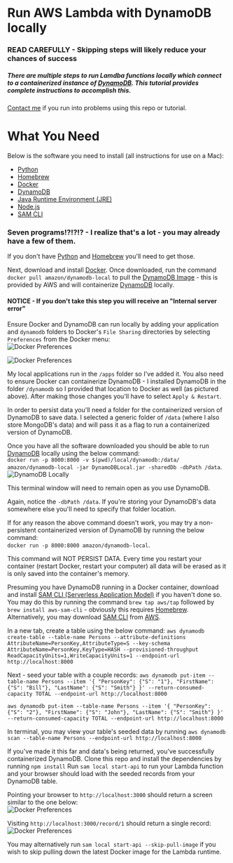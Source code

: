 # Run AWS Lambda with DynamoDB locally  

### READ CAREFULLY - Skipping steps will likely reduce your chances of success  

##### There are multiple steps to run Lamdba functions locally which connect to a containerized instance of [DynamoDB](https://aws.amazon.com/dynamodb/).  This tutorial provides complete instructions to accomplish this.  

[Contact me](https://www.aaronwht.com/contact-me) if you run into problems using this repo or tutorial.  

# What You Need 
Below is the software you need to install (all instructions for use on a Mac):
- [Python](https://www.python.org/)
- [Homebrew](https://brew.sh)
- [Docker](https://www.docker.com/)
- [DynamoDB](https://docs.aws.amazon.com/amazondynamodb/latest/developerguide/DynamoDBLocal.DownloadingAndRunning.html)
- [Java Runtime Environment (JRE)](https://www.java.com/en/download/)
- [Node.js](https://www.nodejs.org/)
- [SAM CLI](https://hub.docker.com/r/amazon/dynamodb-local/)

### Seven programs!?!?!? - I realize that's a lot - you may already have a few of them.
If you don't have [Python](https://www.python.org/) and [Homebrew](https://brew.sh) you'll need to get those. 

Next, download and install [Docker](https://www.docker.com/).  Once downloaded, run the command `docker pull amazon/dynamodb-local` to pull the [DynamoDB Image](https://hub.docker.com/r/amazon/dynamodb-local/) - this is provided by AWS and will containerize [DynamoDB](https://aws.amazon.com/dynamodb/) locally. 

#### NOTICE - If you don't take this step you will receive an "Internal server error"  

Ensure Docker and DynamoDB can run locally by adding your application and `dynamodb` folders to Docker's `File Sharing` directories by selecting `Preferences` from the Docker menu:  
![Docker Preferences](https://www.aaronwht.com/images/aws-sam-dynamodb-local/docker-preferences.png)

![Docker Preferences](https://www.aaronwht.com/images/aws-sam-dynamodb-local/docker-configuration.png)  

My local applications run in the `/apps` folder so I've added it.  You also need to ensure Docker can containerize DynamoDB - I installed DynamoDB in the folder `/dynamodb` so I provided that location to Docker as well (as pictured above).  After making those changes you'll have to select `Apply & Restart`.

In order to persist data you'll need a folder for the containerized version of DynamoDB to save data.  I selected a generic folder of `/data` (where I also store MongoDB's data) and will pass it as a flag to run a containerized version of DynamoDB.  

Once you have all the software downloaded you should be able to run [DynamoDB](https://aws.amazon.com/dynamodb/) locally using the below command:  
`docker run -p 8000:8000 -v $(pwd)/local/dynamodb:/data/ amazon/dynamodb-local -jar DynamoDBLocal.jar -sharedDb -dbPath /data`.  
![DynamoDB Locally](https://www.aaronwht.com/images/aws-sam-dynamodb-local/dynamodb-local.png)  

This terminal window will need to remain open as you use DynamoDB.  

Again, notice the `-dbPath /data`.  If you're storing your DynamoDB's data somewhere else you'll need to specify that folder location.  

If for any reason the above command doesn't work, you may try a non-persistent containerized version of DynamoDB by running the below command:  
`docker run -p 8000:8000 amazon/dynamodb-local`.  

This command will NOT PERSIST DATA.  Every time you restart your container (restart Docker, restart your computer) all data will be erased as it is only saved into the container's memory.  

Presuming you have DynamoDB running in a Docker container, download and install [SAM CLI (Serverless Application Model)](https://aws.amazon.com/serverless/sam/) if you haven't done so.  You may do this by running the command `brew tap aws/tap` followed by `brew install aws-sam-cli` - obviously this requires [Homebrew](https://brew.sh).  Alternatively, you may download [SAM CLI](https://aws.amazon.com/serverless/sam/) from [AWS](https://aws.amazon.com/). 

In a new tab, create a table using the below command: 
`aws dynamodb create-table --table-name Persons --attribute-definitions AttributeName=PersonKey,AttributeType=S --key-schema AttributeName=PersonKey,KeyType=HASH --provisioned-throughput ReadCapacityUnits=1,WriteCapacityUnits=1 --endpoint-url http://localhost:8000`

Next - seed your table with a couple records:
`aws dynamodb put-item --table-name Persons --item '{ "PersonKey": {"S": "1"}, "FirstName": {"S": "Bill"}, "LastName": {"S": "Smith"} }' --return-consumed-capacity TOTAL --endpoint-url http://localhost:8000`

`aws dynamodb put-item --table-name Persons --item '{ "PersonKey": {"S": "2"}, "FirstName": {"S": "John"}, "LastName": {"S": "Smith"} }' --return-consumed-capacity TOTAL --endpoint-url http://localhost:8000` 

In terminal, you may view your table's seeded data by running `aws dynamodb scan --table-name Persons --endpoint-url http://localhost:8000`

If you've made it this far and data's being returned, you've successfully containerized DynamoDB. 
Clone this repo and install the dependencies by running `npm install` 
Run `sam local start-api` to run your Lambda function and your browser should load with the seeded records from your DynamoDB table. 

Pointing your browser to `http://localhost:3000` should return a screen similar to the one below:  
![Docker Preferences](https://www.aaronwht.com/images/aws-sam-dynamodb-local/records.png)

Visiting `http://localhost:3000/record/1` should return a single record:  
![Docker Preferences](https://www.aaronwht.com/images/aws-sam-dynamodb-local/record.png)

You may alternatively run `sam local start-api --skip-pull-image` if you wish to skip pulling down the latest Docker image for the Lambda runtime.
